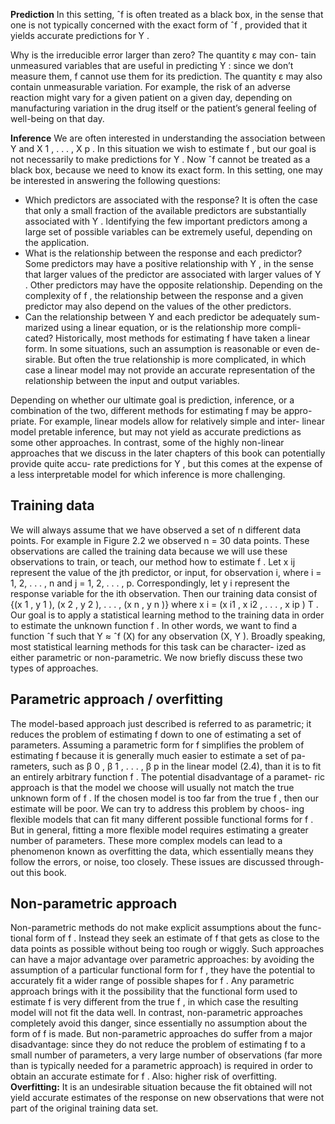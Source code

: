 **Prediction** In this setting, ˆf is often treated as a black box, in the sense
that one is not typically concerned with the exact form of ˆf , provided that
it yields accurate predictions for Y .

Why is the irreducible error larger than zero? The quantity ε may con-
tain unmeasured variables that are useful in predicting Y : since we don’t
measure them, f cannot use them for its prediction. The quantity ε may
also contain unmeasurable variation. For example, the risk of an adverse
reaction might vary for a given patient on a given day, depending on
manufacturing variation in the drug itself or the patient’s general feeling
of well-being on that day.

**Inference** We are often interested in understanding the association between Y and
X 1 , . . . , X p . In this situation we wish to estimate f , but our goal is not
necessarily to make predictions for Y . Now ˆf cannot be treated as a black
box, because we need to know its exact form. In this setting, one may be
interested in answering the following questions:
+ Which predictors are associated with the response? It is often the case
that only a small fraction of the available predictors are substantially
associated with Y . Identifying the few important predictors among a
large set of possible variables can be extremely useful, depending on
the application.
+ What is the relationship between the response and each predictor?
Some predictors may have a positive relationship with Y , in the sense
that larger values of the predictor are associated with larger values of
Y . Other predictors may have the opposite relationship. Depending
on the complexity of f , the relationship between the response and a
given predictor may also depend on the values of the other predictors.
+ Can the relationship between Y and each predictor be adequately sum-
marized using a linear equation, or is the relationship more compli-
cated? Historically, most methods for estimating f have taken a linear
form. In some situations, such an assumption is reasonable or even de-
sirable. But often the true relationship is more complicated, in which
case a linear model may not provide an accurate representation of
the relationship between the input and output variables.

Depending on whether our ultimate goal is prediction, inference, or a
combination of the two, different methods for estimating f may be appro-
priate. For example, linear models allow for relatively simple and inter- linear model
pretable inference, but may not yield as accurate predictions as some other
approaches. In contrast, some of the highly non-linear approaches that we
discuss in the later chapters of this book can potentially provide quite accu-
rate predictions for Y , but this comes at the expense of a less interpretable
model for which inference is more challenging.

## Training data
We will always assume that we have observed a set of n different
data points. For example in Figure 2.2 we observed n = 30 data points.
These observations are called the training data because we will use these observations to train, or teach, our method how to estimate f . Let x ij
represent the value of the jth predictor, or input, for observation i, where
i = 1, 2, . . . , n and j = 1, 2, . . . , p. Correspondingly, let y i represent the
response variable for the ith observation. Then our training data consist of
{(x 1 , y 1 ), (x 2 , y 2 ), . . . , (x n , y n )} where x i = (x i1 , x i2 , . . . , x ip ) T .
Our goal is to apply a statistical learning method to the training data
in order to estimate the unknown function f . In other words, we want to
find a function ˆf such that Y ≈ ˆf (X) for any observation (X, Y ). Broadly
speaking, most statistical learning methods for this task can be character-
ized as either parametric or non-parametric. We now briefly discuss these 
two types of approaches.

## Parametric approach / overfitting
The model-based approach just described is referred to as parametric;
it reduces the problem of estimating f down to one of estimating a set of
parameters. Assuming a parametric form for f simplifies the problem of
estimating f because it is generally much easier to estimate a set of pa-
rameters, such as β 0 , β 1 , . . . , β p in the linear model (2.4), than it is to fit
an entirely arbitrary function f . The potential disadvantage of a paramet-
ric approach is that the model we choose will usually not match the true
unknown form of f . If the chosen model is too far from the true f , then
our estimate will be poor. We can try to address this problem by choos-
ing flexible models that can fit many different possible functional forms 
for f . But in general, fitting a more flexible model requires estimating a
greater number of parameters. These more complex models can lead to a
phenomenon known as overfitting the data, which essentially means they 
follow the errors, or noise, too closely. These issues are discussed through- 
out this book.

## Non-parametric approach
Non-parametric methods do not make explicit assumptions about the func-
tional form of f . Instead they seek an estimate of f that gets as close to the
data points as possible without being too rough or wiggly. Such approaches
can have a major advantage over parametric approaches: by avoiding the
assumption of a particular functional form for f , they have the potential
to accurately fit a wider range of possible shapes for f . Any parametric
approach brings with it the possibility that the functional form used to
estimate f is very different from the true f , in which case the resulting
model will not fit the data well. In contrast, non-parametric approaches
completely avoid this danger, since essentially no assumption about the
form of f is made. But non-parametric approaches do suffer from a major
disadvantage: since they do not reduce the problem of estimating f to a
small number of parameters, a very large number of observations (far more
than is typically needed for a parametric approach) is required in order to
obtain an accurate estimate for f . Also: higher risk of overfitting.  
**Overfitting:** It is an undesirable situation because
the fit obtained will not yield accurate estimates of the response on new
observations that were not part of the original training data set.